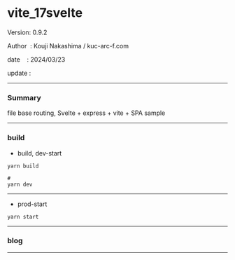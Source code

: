 ﻿# vite_17svelte

 Version: 0.9.2

 Author  : Kouji Nakashima / kuc-arc-f.com

 date    : 2024/03/23 

 update  :

***
### Summary

file base routing, Svelte + express + vite +  SPA sample

***
### build

* build, dev-start

```
yarn build

#
yarn dev
```

***
* prod-start

```
yarn start
```

***
### blog 

***

